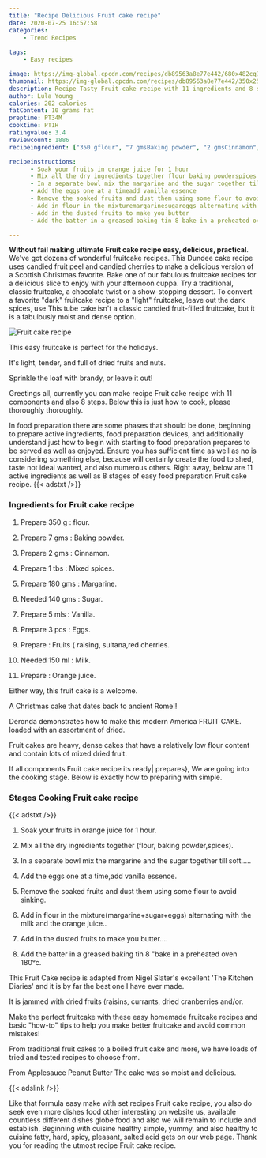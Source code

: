 ```yaml
---
title: "Recipe Delicious Fruit cake recipe"
date: 2020-07-25 16:57:58
categories:
    - Trend Recipes
    
tags:
    - Easy recipes

image: https://img-global.cpcdn.com/recipes/db89563a8e77e442/680x482cq70/fruit-cake-recipe-recipe-main-photo.jpg
thumbnail: https://img-global.cpcdn.com/recipes/db89563a8e77e442/350x250cq70/fruit-cake-recipe-recipe-main-photo.jpg
description: Recipe Tasty Fruit cake recipe with 11 ingredients and 8 stages of easy cooking.
author: Lula Young
calories: 202 calories
fatContent: 10 grams fat
preptime: PT34M
cooktime: PT1H
ratingvalue: 3.4
reviewcount: 1886
recipeingredient: ["350 gflour", "7 gmsBaking powder", "2 gmsCinnamon", "1 tbsMixed spices", "180 gmsMargarine", "140 gmsSugar", "5 mlsVanilla", "3 pcsEggs", "Fruits  raising sultanared cherries", "150 mlMilk", "Orange juice"]

recipeinstructions: 
      - Soak your fruits in orange juice for 1 hour 
      - Mix all the dry ingredients together flour baking powderspices 
      - In a separate bowl mix the margarine and the sugar together till soft 
      - Add the eggs one at a timeadd vanilla essence 
      - Remove the soaked fruits and dust them using some flour to avoid sinking 
      - Add in flour in the mixturemargarinesugareggs alternating with the milk and the orange juice 
      - Add in the dusted fruits to make you butter 
      - Add the batter in a greased baking tin 8 bake in a preheated oven 180c

---
```




**Without fail making ultimate Fruit cake recipe easy, delicious, practical**. We&#39;ve got dozens of wonderful fruitcake recipes. This Dundee cake recipe uses candied fruit peel and candied cherries to make a delicious version of a Scottish Christmas favorite. Bake one of our fabulous fruitcake recipes for a delicious slice to enjoy with your afternoon cuppa. Try a traditional, classic fruitcake, a chocolate twist or a show-stopping dessert. To convert a favorite &#34;dark&#34; fruitcake recipe to a &#34;light&#34; fruitcake, leave out the dark spices, use This tube cake isn&#39;t a classic candied fruit-filled fruitcake, but it is a fabulously moist and dense option.


![Fruit cake recipe](https://img-global.cpcdn.com/recipes/db89563a8e77e442/680x482cq70/fruit-cake-recipe-recipe-main-photo.jpg "Fruit cake recipe")



This easy fruitcake is perfect for the holidays.

It&#39;s light, tender, and full of dried fruits and nuts.

Sprinkle the loaf with brandy, or leave it out!


Greetings all, currently you can make recipe Fruit cake recipe with 11 components and also 8 steps. Below this is just how to cook, please thoroughly thoroughly.

In food preparation there are some phases that should be done, beginning to prepare active ingredients, food preparation devices, and additionally understand just how to begin with starting to food preparation prepares to be served as well as enjoyed. Ensure you has sufficient time as well as no is considering something else, because will certainly create the food to shed, taste not ideal wanted, and also numerous others. Right away, below are 11 active ingredients as well as 8 stages of easy food preparation Fruit cake recipe.
{{< adstxt />}}

### Ingredients for Fruit cake recipe


1. Prepare 350 g : flour.

1. Prepare 7 gms : Baking powder.

1. Prepare 2 gms : Cinnamon.

1. Prepare 1 tbs : Mixed spices.

1. Prepare 180 gms : Margarine.

1. Needed 140 gms : Sugar.

1. Prepare 5 mls : Vanilla.

1. Prepare 3 pcs : Eggs.

1. Prepare  : Fruits ( raising, sultana,red cherries.

1. Needed 150 ml : Milk.

1. Prepare  : Orange juice.


Either way, this fruit cake is a welcome.

A Christmas cake that dates back to ancient Rome!!

Deronda demonstrates how to make this modern America FRUIT CAKE. loaded with an assortment of dried.

Fruit cakes are heavy, dense cakes that have a relatively low flour content and contain lots of mixed dried fruit.


If all components Fruit cake recipe its ready| prepares}, We are going into the cooking stage. Below is exactly how to preparing with simple.

### Stages Cooking Fruit cake recipe

{{< adstxt />}}


1. Soak your fruits in orange juice for 1 hour.



1. Mix all the dry ingredients together (flour, baking powder,spices).



1. In a separate bowl mix the margarine and the sugar together till soft.....



1. Add the eggs one at a time,add vanilla essence.



1. Remove the soaked fruits and dust them using some flour to avoid sinking.



1. Add in flour in the mixture(margarine+sugar+eggs) alternating with the milk and the orange juice..



1. Add in the dusted fruits to make you butter....



1. Add the batter in a greased baking tin 8 &#34;bake in a preheated oven 180°c.




This Fruit Cake recipe is adapted from Nigel Slater&#39;s excellent &#39;The Kitchen Diaries&#39; and it is by far the best one I have ever made.

It is jammed with dried fruits (raisins, currants, dried cranberries and/or.

Make the perfect fruitcake with these easy homemade fruitcake recipes and basic &#34;how-to&#34; tips to help you make better fruitcake and avoid common mistakes!

From traditional fruit cakes to a boiled fruit cake and more, we have loads of tried and tested recipes to choose from.

From Applesauce Peanut Butter The cake was so moist and delicious.


{{< adslink />}}

Like that formula easy make with set recipes Fruit cake recipe, you also do seek even more dishes food other interesting on website us, available countless different dishes globe food and also we will remain to include and establish. Beginning with cuisine healthy simple, yummy, and also healthy to cuisine fatty, hard, spicy, pleasant, salted acid gets on our web page. Thank you for reading the utmost recipe Fruit cake recipe.
